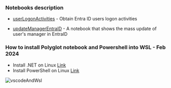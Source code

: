 ### Notebooks description

- [userLogonActivities](userLogonActivities.ipynb) - Obtain Entra ID users logon activities

- [updateManagerEntraID](./updateManagerEntraID/updateManagerEntraID.ipynb) - A notebook that shows the mass update of user's manager in EntraID

### How to install Polyglot notebook and Powershell into WSL - Feb 2024

- Install .NET on Linux [Link](https://learn.microsoft.com/en-us/dotnet/core/install/linux-scripted-manual)
- Install PowerShell on Linux [Link](https://learn.microsoft.com/en-us/powershell/scripting/install/installing-powershell-on-linux?view=powershell-7.4)

![vscodeAndWsl](https://github.com/plj611/adminNotebook/assets/30945062/a1363089-76ba-4b6a-bde2-df189d491588)
